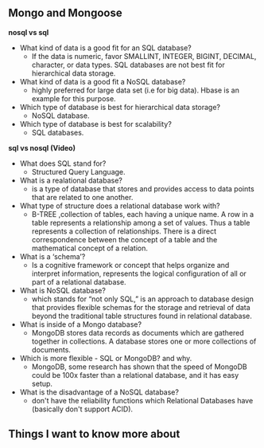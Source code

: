 ## Mongo and Mongoose
**nosql vs sql**
- What kind of data is a good fit for an SQL database?
    - If the data is numeric, favor SMALLINT, INTEGER, BIGINT, DECIMAL, character, or data types. SQL databases are not best fit for hierarchical data storage. 
- What kind of data is a good fit a NoSQL database?
    - highly preferred for large data set (i.e for big data). Hbase is an example for this purpose.
- Which type of database is best for hierarchical data storage?
    - NoSQL database.
- Which type of database is best for scalability?
    -  SQL databases.


**sql vs nosql (Video)**
- What does SQL stand for?
    - Structured Query Language.
- What is a realational database?
    - is a type of database that stores and provides access to data points that are related to one another.
- What type of structure does a relational database work with?
    - B-TREE ,collection of tables, each having a unique name. A row in a table represents a relationship among a set of values. Thus a table represents a collection of relationships. There is a direct correspondence between the concept of a table and the mathematical concept of a relation.
- What is a ‘schema’?
    - Is a cognitive framework or concept that helps organize and interpret information, represents the logical configuration of all or part of a relational database.
- What is NoSQL database?
    - which stands for “not only SQL,” is an approach to database design that provides flexible schemas for the storage and retrieval of data beyond the traditional table structures found in relational database.‏
- What is inside of a Mongo database?
    - MongoDB stores data records as documents which are gathered together in collections. A database stores one or more collections of documents.
- Which is more flexible - SQL or MongoDB? and why.
    - MongoDB, some research has shown that the speed of MongoDB could be 100x faster than a relational database, and it has easy setup.
- What is the disadvantage of a NoSQL database?
    - don't have the reliability functions which Relational Databases have (basically don't support ACID).

## Things I want to know more about

